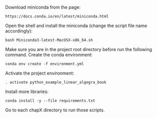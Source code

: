 Download miniconda from the page:

    https://docs.conda.io/en/latest/miniconda.html

Open the shell and install the miniconda (change the script file name accordingly):

    bash Miniconda3-latest-MacOSX-x86_64.sh

Make sure you are in the project root directory before run the following command.
Create the conda environment:

    conda env create -f environment.yml

Activate the project environment:

    . activate python_example_linear_algegra_book

Install more libraries:

    conda install -y --file requirements.txt

Go to each chapX directory to run those scripts.
